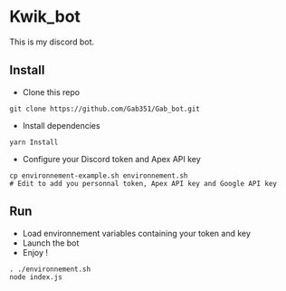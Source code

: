# Kwik_bot

This is my discord bot.

## Install

* Clone this repo

```
git clone https://github.com/Gab351/Gab_bot.git
```

* Install dependencies

```
yarn Install
```

* Configure your Discord token and Apex API key

```
cp environnement-example.sh environnement.sh
# Edit to add you personnal token, Apex API key and Google API key
```

## Run

* Load environnement variables containing your token and key
* Launch the bot
* Enjoy !

```
. ./environnement.sh
node index.js
```
